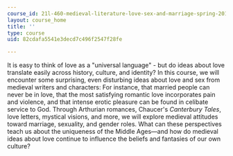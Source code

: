 ```yaml
---
course_id: 21l-460-medieval-literature-love-sex-and-marriage-spring-2015
layout: course_home
title: ''
type: course
uid: 82cdafa5541e3decd7c496f2547f28fe

---
```

It is easy to think of love as a "universal language" - but do ideas about love translate easily across history, culture, and identity? In this course, we will encounter some surprising, even disturbing ideas about love and sex from medieval writers and characters: For instance, that married people can never be in love, that the most satisfying romantic love incorporates pain and violence, and that intense erotic pleasure can be found in celibate service to God. Through Arthurian romances, Chaucer's _Canterbury Tales_, love letters, mystical visions, and more, we will explore medieval attitudes toward marriage, sexuality, and gender roles. What can these perspectives teach us about the uniqueness of the Middle Ages—and how do medieval ideas about love continue to influence the beliefs and fantasies of our own culture?
